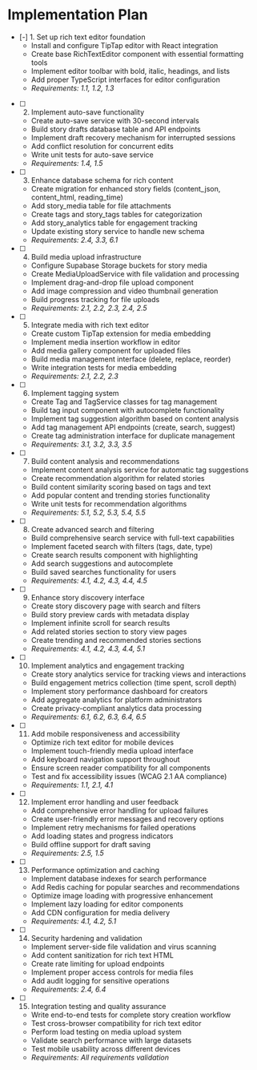 # Implementation Plan

- [-] 1. Set up rich text editor foundation
  - Install and configure TipTap editor with React integration
  - Create base RichTextEditor component with essential formatting tools
  - Implement editor toolbar with bold, italic, headings, and lists
  - Add proper TypeScript interfaces for editor configuration
  - _Requirements: 1.1, 1.2, 1.3_

- [ ] 2. Implement auto-save functionality
  - Create auto-save service with 30-second intervals
  - Build story drafts database table and API endpoints
  - Implement draft recovery mechanism for interrupted sessions
  - Add conflict resolution for concurrent edits
  - Write unit tests for auto-save service
  - _Requirements: 1.4, 1.5_

- [ ] 3. Enhance database schema for rich content
  - Create migration for enhanced story fields (content_json, content_html, reading_time)
  - Add story_media table for file attachments
  - Create tags and story_tags tables for categorization
  - Add story_analytics table for engagement tracking
  - Update existing story service to handle new schema
  - _Requirements: 2.4, 3.3, 6.1_

- [ ] 4. Build media upload infrastructure
  - Configure Supabase Storage buckets for story media
  - Create MediaUploadService with file validation and processing
  - Implement drag-and-drop file upload component
  - Add image compression and video thumbnail generation
  - Build progress tracking for file uploads
  - _Requirements: 2.1, 2.2, 2.3, 2.4, 2.5_

- [ ] 5. Integrate media with rich text editor
  - Create custom TipTap extension for media embedding
  - Implement media insertion workflow in editor
  - Add media gallery component for uploaded files
  - Build media management interface (delete, replace, reorder)
  - Write integration tests for media embedding
  - _Requirements: 2.1, 2.2, 2.3_

- [ ] 6. Implement tagging system
  - Create Tag and TagService classes for tag management
  - Build tag input component with autocomplete functionality
  - Implement tag suggestion algorithm based on content analysis
  - Add tag management API endpoints (create, search, suggest)
  - Create tag administration interface for duplicate management
  - _Requirements: 3.1, 3.2, 3.3, 3.5_

- [ ] 7. Build content analysis and recommendations
  - Implement content analysis service for automatic tag suggestions
  - Create recommendation algorithm for related stories
  - Build content similarity scoring based on tags and text
  - Add popular content and trending stories functionality
  - Write unit tests for recommendation algorithms
  - _Requirements: 5.1, 5.2, 5.3, 5.4, 5.5_

- [ ] 8. Create advanced search and filtering
  - Build comprehensive search service with full-text capabilities
  - Implement faceted search with filters (tags, date, type)
  - Create search results component with highlighting
  - Add search suggestions and autocomplete
  - Build saved searches functionality for users
  - _Requirements: 4.1, 4.2, 4.3, 4.4, 4.5_

- [ ] 9. Enhance story discovery interface
  - Create story discovery page with search and filters
  - Build story preview cards with metadata display
  - Implement infinite scroll for search results
  - Add related stories section to story view pages
  - Create trending and recommended stories sections
  - _Requirements: 4.1, 4.2, 4.3, 4.4, 5.1_

- [ ] 10. Implement analytics and engagement tracking
  - Create story analytics service for tracking views and interactions
  - Build engagement metrics collection (time spent, scroll depth)
  - Implement story performance dashboard for creators
  - Add aggregate analytics for platform administrators
  - Create privacy-compliant analytics data processing
  - _Requirements: 6.1, 6.2, 6.3, 6.4, 6.5_

- [ ] 11. Add mobile responsiveness and accessibility
  - Optimize rich text editor for mobile devices
  - Implement touch-friendly media upload interface
  - Add keyboard navigation support throughout
  - Ensure screen reader compatibility for all components
  - Test and fix accessibility issues (WCAG 2.1 AA compliance)
  - _Requirements: 1.1, 2.1, 4.1_

- [ ] 12. Implement error handling and user feedback
  - Add comprehensive error handling for upload failures
  - Create user-friendly error messages and recovery options
  - Implement retry mechanisms for failed operations
  - Add loading states and progress indicators
  - Build offline support for draft saving
  - _Requirements: 2.5, 1.5_

- [ ] 13. Performance optimization and caching
  - Implement database indexes for search performance
  - Add Redis caching for popular searches and recommendations
  - Optimize image loading with progressive enhancement
  - Implement lazy loading for editor components
  - Add CDN configuration for media delivery
  - _Requirements: 4.1, 4.2, 5.1_

- [ ] 14. Security hardening and validation
  - Implement server-side file validation and virus scanning
  - Add content sanitization for rich text HTML
  - Create rate limiting for upload endpoints
  - Implement proper access controls for media files
  - Add audit logging for sensitive operations
  - _Requirements: 2.4, 6.4_

- [ ] 15. Integration testing and quality assurance
  - Write end-to-end tests for complete story creation workflow
  - Test cross-browser compatibility for rich text editor
  - Perform load testing on media upload system
  - Validate search performance with large datasets
  - Test mobile usability across different devices
  - _Requirements: All requirements validation_